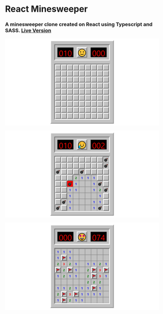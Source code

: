 # React Minesweeper

### A minesweeper clone created on React using Typescript and SASS. [Live Version](https://condescending-mayer-d3975f.netlify.app/)

![](./screenshots/minesweeper-neutral.png)

![](./screenshots/minesweeper-lost.png)

![](./screenshots/minesweeper-won.png)
